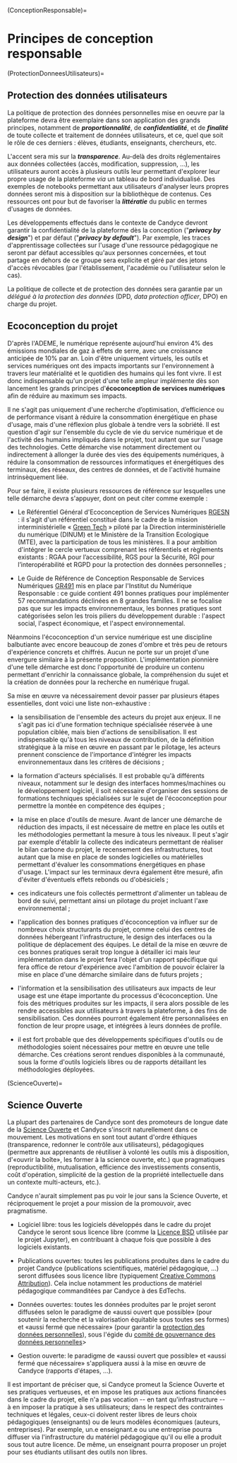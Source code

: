 (ConceptionResponsable)=

# Principes de conception responsable

(ProtectionDonneesUtilisateurs)=

## Protection des données utilisateurs

La politique de protection des données personnelles mise en oeuvre par la
plateforme devra être exemplaire dans son application des grands principes,
notamment de **_proportionnalité_**, de **_confidentialité_**, et de
**_finalité_** de toute collecte et traitement de données utilisateurs, et ce,
quel que soit le rôle de ces derniers : élèves, étudiants, enseignants,
chercheurs, etc.

L'accent sera mis sur la **_transparence_**. Au-delà des droits réglementaires
aux données collectées (accès, modification, suppression, ...), les utilisateurs
auront accès à plusieurs outils leur permettant d'explorer leur propre usage de
la plateforme _via_ un tableau de bord individualisé. Des exemples de notebooks
permettant aux utilisateurs d'analyser leurs propres données seront mis à
disposition sur la bibliothèque de contenus. Ces ressources ont pour but de
favoriser la **_littératie_** du public en termes d'usages de données.

Les développements effectués dans le contexte de Candyce devront garantir la
confidentialité de la plateforme dès la conception ("**_privacy by design_**")
et par défaut ("**_privacy by default_**"). Par exemple, les traces
d'apprentissage collectées sur l'usage d'une ressource pédagogique ne seront par
défaut accessibles qu'aux personnes concernées, et tout partage en dehors de ce
groupe sera explicite et géré par des jetons d'accès révocables (par
l'établissement, l'académie ou l'utilisateur selon le cas).

La politique de collecte et de protection des données sera garantie par un
_délégué à la protection des données_ (DPD, _data protection officer_, DPO) en
charge du projet.

## Ecoconception du projet

D'après l'ADEME, le numérique représente aujourd'hui environ 4% des émissions
mondiales de gaz à effets de serre, avec une croissance anticipée de 10% par an.
Loin d'être uniquement virtuels, les outils et services numériques ont des
impacts importants sur l'environnement à travers leur matérialité et le
quotidien des humains qui les font vivre. Il est donc indispensable qu'un projet
d'une telle ampleur implémente dès son lancement les grands principes
d'**écoconception de services numériques** afin de réduire au maximum ses
impacts.

Il ne s'agit pas uniquement d'une recherche d’optimisation, d’efficience ou de
performance visant à réduire la consommation énergétique en phase d'usage, mais
d'une réflexion plus globale à tendre vers la sobriété. Il est question d'agir
sur l'ensemble du cycle de vie du service numérique et de l'activité des humains
impliqués dans le projet, tout autant que sur l'usage des technologies. Cette
démarche vise notamment directement ou indirectement à allonger la durée des
vies des équipements numériques, à réduire la consommation de ressources
informatiques et énergétiques des terminaux, des réseaux, des centres de
données, et de l'activité humaine intrinsèquement liée.

Pour se faire, il existe plusieurs ressources de référence sur lesquelles une
telle démarche devra s'appuyer, dont on peut citer comme exemple :

- Le Référentiel Général d'Ecoconception de Services Numériques
  [RGESN](https://ecoresponsable.numerique.gouv.fr/publications/referentiel-general-ecoconception/)
  : il s'agit d'un référentiel constitué dans le cadre de la mission
  interministérielle «
  [Green Tech](https://ecoresponsable.numerique.gouv.fr/a-propos/) » piloté par
  la Direction interministérielle du numérique (DINUM) et le Ministère de la
  Transition Ecologique (MTE), avec la participation de tous les ministères. Il
  a pour ambition d'intégrer le cercle vertueux comprenant les référentiels et
  règlements existants : RGAA pour l’accessibilité, RGS pour la Sécurité, RGI
  pour l’interopérabilité et RGPD pour la protection des données personnelles ;

- Le Guide de Référence de Conception Responsable de Services Numériques
  [GR491](https://gr491.isit-europe.org/) mis en place par l'Institut du
  Numérique Responsable : ce guide contient 491 bonnes pratiques pour
  implémenter 57 recommandations déclinées en 8 grandes familles. Il ne se
  focalise pas que sur les impacts environnementaux, les bonnes pratiques sont
  catégorisées selon les trois piliers du développement durable : l'aspect
  social, l'aspect économique, et l'aspect environnemental.

Néanmoins l'écoconception d'un service numérique est une discipline balbutiante
avec encore beaucoup de zones d'ombre et très peu de retours d'expérience
concrets et chiffrés. Aucun ne porte sur un projet d'une envergure similaire à
la présente proposition. L'implémentation pionnière d'une telle démarche est
donc l'opportunité de produire un contenu permettant d'enrichir la connaissance
globale, la compréhension du sujet et la création de données pour la recherche
en numérique frugal.

Sa mise en œuvre va nécessairement devoir passer par plusieurs étapes
essentielles, dont voici une liste non-exhaustive :

- la sensibilisation de l'ensemble des acteurs du projet aux enjeux. Il ne
  s'agit pas ici d'une formation technique spécialisée réservée à une population
  ciblée, mais bien d'actions de sensibilisation. Il est indispensable qu'à tous
  les niveaux de contribution, de la définition stratégique à la mise en œuvre
  en passant par le pilotage, les acteurs prennent conscience de l'importance
  d'intégrer les impacts environnementaux dans les critères de décisions ;

- la formation d'acteurs spécialisés. Il est probable qu'à différents niveaux,
  notamment sur le design des interfaces hommes/machines ou le développement
  logiciel, il soit nécessaire d'organiser des sessions de formations techniques
  spécialisées sur le sujet de l'écoconception pour permettre la montée en
  compétence des équipes ;

- la mise en place d'outils de mesure. Avant de lancer une démarche de réduction
  des impacts, il est nécessaire de mettre en place les outils et les
  méthodologies permettant la mesure à tous les niveaux. Il peut s'agir par
  exemple d'établir la collecte des indicateurs permettant de réaliser le bilan
  carbone du projet, le recensement des infrastructures, tout autant que la mise
  en place de sondes logicielles ou matérielles permettant d'évaluer les
  consommations énergétiques en phase d'usage. L'impact sur les terminaux devra
  également être mesuré, afin d'éviter d'éventuels effets rebonds ou
  d'obésiciels ;

- ces indicateurs une fois collectés permettront d'alimenter un tableau de bord
  de suivi, permettant ainsi un pilotage du projet incluant l'axe
  environnemental ;

- l'application des bonnes pratiques d'écoconception va influer sur de nombreux
  choix structurants du projet, comme celui des centres de données hébergeant
  l'infrastructure, le design des interfaces ou la politique de déplacement des
  équipes. Le détail de la mise en œuvre de ces bonnes pratiques serait trop
  longue à détailler ici mais leur implémentation dans le projet fera l'objet
  d'un rapport spécifique qui fera office de retour d'expérience avec l'ambition
  de pouvoir éclairer la mise en place d'une démarche similaire dans de futurs
  projets ;

- l'information et la sensibilisation des utilisateurs aux impacts de leur usage
  est une étape importante du processus d'écoconception. Une fois des métriques
  produites sur les impacts, il sera alors possible de les rendre accessibles
  aux utilisateurs à travers la plateforme, à des fins de sensibilisation. Ces
  données pourront également être personnalisées en fonction de leur propre
  usage, et intégrées à leurs données de profile.

- il est fort probable que des développements spécifiques d'outils ou de
  méthodologies soient nécessaires pour mettre en œuvre une telle démarche. Ces
  créations seront rendues disponibles à la communauté, sous la forme d'outils
  logiciels libres ou de rapports détaillant les méthodologies déployées.

(ScienceOuverte)=

## Science Ouverte

La plupart des partenaires de Candyce sont des promoteurs de longue date de la
[Science Ouverte](https://www.ouvrirlascience.fr/) et Candyce s'inscrit
naturellement dans ce mouvement. Les motivations en sont tout autant d'ordre
éthiques (transparence, redonner le contrôle aux utilisateurs), pédagogiques
(permettre aux apprenants de réutiliser à volonté les outils mis à disposition,
d'«ouvrir la boîte», les former à la science ouverte, etc.) que pragmatiques
(reproductibilité, mutualisation, efficience des investissements consentis, coût
d'opération, simplicité de la gestion de la propriété intellectuelle dans un
contexte multi-acteurs, etc.).

Candyce n'aurait simplement pas pu voir le jour sans la Science Ouverte, et
réciproquement le projet a pour mission de la promouvoir, avec pragmatisme.

- Logiciel libre: tous les logiciels développés dans le cadre du projet Candyce
  le seront sous licence libre (comme la
  [Licence BSD](https://fr.wikipedia.org/wiki/Licence_BSD) utilisée par le
  projet Jupyter), en contribuant à chaque fois que possible à des logiciels
  existants.

- Publications ouvertes: toutes les publications produites dans le cadre du
  projet Candyce (publications scientifiques, matériel pédagogique, ...) seront
  diffusées sous licence libre (typiquement
  [Creative Commons Attribution](https://fr.wikipedia.org/wiki/Licence_Creative_Commons)).
  Cela inclue notamment les productions de matériel pédagogique commanditées par
  Candyce à des EdTechs.

- Données ouvertes: toutes les données produites par le projet seront diffusées
  selon le paradigme de «aussi ouvert que possible» (pour soutenir la recherche
  et la valorisation équitable sous toutes ses formes) et «aussi fermé que
  nécessaire» (pour garantir la
  [protection des données personnelles](ProtectionDonneesUtilisateurs)), sous
  l'égide du
  [comité de gouvernance des données personnelles](ComiteGouvernanceDonneesPersonnelles)>
- Gestion ouverte: le paradigme de «aussi ouvert que possible» et «aussi fermé
  que nécessaire» s'appliquera aussi à la mise en œuvre de Candyce (rapports
  d'étapes, ...).

Il est important de préciser que, si Candyce promeut la Science Ouverte et ses
pratiques vertueuses, et en impose les pratiques aux actions financées dans le
cadre du projet, elle n'a pas vocation -- en tant qu'infrastructure -- à en
imposer la pratique à ses utilisateurs; dans le respect des contraintes
techniques et légales, ceux-ci doivent rester libres de leurs choix pédagogiques
(enseignants) ou de leurs modèles économiques (auteurs, entreprises). Par
exemple, un.e enseignant.e ou une entreprise pourra diffuser via
l'infrastructure du matériel pédagogique qu'il ou elle a produit sous tout autre
licence. De même, un enseignant pourra proposer un projet pour ses étudiants
utilisant des outils non libres.
